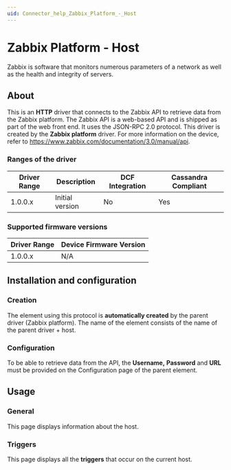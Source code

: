 ```yaml
---
uid: Connector_help_Zabbix_Platform_-_Host
---
```


# Zabbix Platform - Host

Zabbix is software that monitors numerous parameters of a network as well as the health and integrity of servers.

## About

This is an **HTTP** driver that connects to the Zabbix API to retrieve data from the Zabbix platform. The Zabbix API is a web-based API and is shipped as part of the web front end. It uses the JSON-RPC 2.0 protocol. This driver is created by the **Zabbix platform** driver. For more information on the device, refer to <https://www.zabbix.com/documentation/3.0/manual/api>.

### Ranges of the driver

| **Driver Range** | **Description** | **DCF Integration** | **Cassandra Compliant** |
|------------------|-----------------|---------------------|-------------------------|
| 1.0.0.x          | Initial version | No                  | Yes                     |

### Supported firmware versions

| **Driver Range** | **Device Firmware Version** |
|------------------|-----------------------------|
| 1.0.0.x          | N/A                         |

## Installation and configuration

### Creation

The element using this protocol is **automatically created** by the parent driver (Zabbix platform). The name of the element consists of the name of the parent driver + host.

### Configuration

To be able to retrieve data from the API, the **Username,** **Password** and **URL** must be provided on the Configuration page of the parent element.

## Usage

### General

This page displays information about the host.

### Triggers

This page displays all the **triggers** that occur on the current host.

